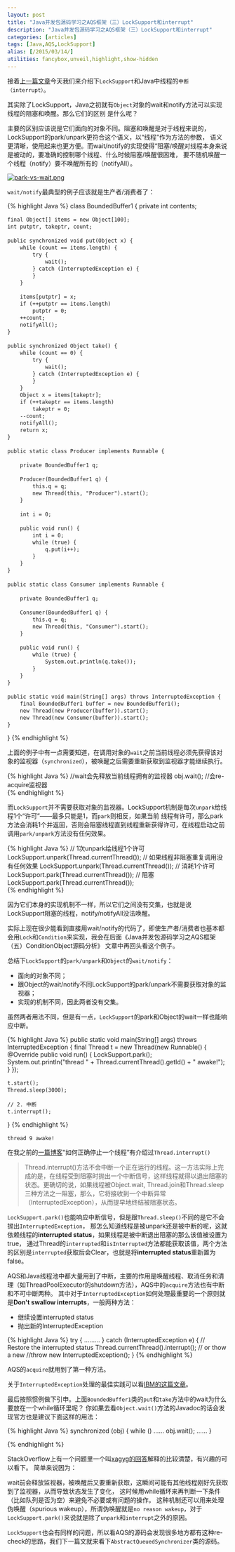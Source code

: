```yaml
---
layout: post
title: "Java并发包源码学习之AQS框架（三）LockSupport和interrupt"
description: "Java并发包源码学习之AQS框架（三）LockSupport和interrupt"
categories: [articles]
tags: [Java,AQS,LockSupport]
alias: [/2015/03/14/]
utilities: fancybox,unveil,highlight,show-hidden
---
```


接着[上一篇文章][1]今天我们来介绍下`LockSupport`和Java中线程的`中断（interrupt）`。

其实除了LockSupport，Java之初就有`Object`对象的wait和notify方法可以实现线程的阻塞和唤醒。那么它们的区别
是什么呢？

主要的区别应该说是它们面向的对象不同。阻塞和唤醒是对于线程来说的，LockSupport的park/unpark更符合这个语义，以“线程”作为方法的参数，
语义更清晰，使用起来也更方便。而wait/notify的实现使得“阻塞/唤醒对线程本身来说是被动的，要准确的控制哪个线程、什么时候阻塞/唤醒很困难，
要不随机唤醒一个线程（notify）要不唤醒所有的（notifyAll）。


<a class="post-image" href="/assets/images/posts/park-vs-wait.png">
<img itemprop="image" data-src="/assets/images/posts/park-vs-wait.png" src="/assets/js/unveil/loader.gif" alt="park-vs-wait.png" />
</a>


`wait/notify`最典型的例子应该就是生产者/消费者了：

{% highlight Java %}
class BoundedBuffer1 {
    private int contents;

    final Object[] items = new Object[100];
    int putptr, takeptr, count;

    public synchronized void put(Object x) {
        while (count == items.length) {
            try {
                wait();
            } catch (InterruptedException e) {
            }
        }

        items[putptr] = x;
        if (++putptr == items.length)
            putptr = 0;
        ++count;
        notifyAll();
    }

    public synchronized Object take() {
        while (count == 0) {
            try {
                wait();
            } catch (InterruptedException e) {
            }
        }
        Object x = items[takeptr];
        if (++takeptr == items.length)
            takeptr = 0;
        --count;
        notifyAll();
        return x;
    }

    public static class Producer implements Runnable {

        private BoundedBuffer1 q;

        Producer(BoundedBuffer1 q) {
            this.q = q;
            new Thread(this, "Producer").start();
        }

        int i = 0;

        public void run() {
            int i = 0;
            while (true) {
                q.put(i++);
            }
        }
    }

    public static class Consumer implements Runnable {

        private BoundedBuffer1 q;

        Consumer(BoundedBuffer1 q) {
            this.q = q;
            new Thread(this, "Consumer").start();
        }

        public void run() {
            while (true) {
                System.out.println(q.take());
            }
        }
    }

    public static void main(String[] args) throws InterruptedException {
        final BoundedBuffer1 buffer = new BoundedBuffer1();
        new Thread(new Producer(buffer)).start();
        new Thread(new Consumer(buffer)).start();
    }
} 
{% endhighlight %}

上面的例子中有一点需要知道，在调用对象的`wait`之前当前线程必须先获得该对象的监视器（`synchronized`），被唤醒之后需要重新获取到监视器才能继续执行。

{% highlight Java %}
//wait会先释放当前线程拥有的监视器
obj.wait();
//会re-acquire监视器 	
{% endhighlight %}

而`LockSupport`并不需要获取对象的监视器。LockSupport机制是每次`unpark`给线程1个“许可”——最多只能是1，而`park`则相反，如果当前
线程有许可，那么park方法会消耗1个并返回，否则会阻塞线程直到线程重新获得许可，在线程启动之前调用`park/unpark`方法没有任何效果。

{% highlight Java %}
// 1次unpark给线程1个许可
LockSupport.unpark(Thread.currentThread());
// 如果线程非阻塞重复调用没有任何效果
LockSupport.unpark(Thread.currentThread());
// 消耗1个许可
LockSupport.park(Thread.currentThread());
// 阻塞
LockSupport.park(Thread.currentThread()); 	
{% endhighlight %}

因为它们本身的实现机制不一样，所以它们之间没有交集，也就是说LockSupport阻塞的线程，notify/notifyAll没法唤醒。


实际上现在很少能看到直接用wait/notify的代码了，即使生产者/消费者也基本都会用`Lock`和`Condition`来实现，我会在后面《Java并发包源码学习之AQS框架（五）ConditionObject源码分析》
文章中再回头看这个例子。

总结下`LockSupport`的`park/unpark`和`Object`的`wait/notify`：

- 面向的对象不同；
- 跟Object的wait/notify不同LockSupport的park/unpark不需要获取对象的监视器；
- 实现的机制不同，因此两者没有交集。


虽然两者用法不同，但是有一点，`LockSupport`的park和Object的wait一样也能响应中断。

{% highlight Java %}
public static void main(String[] args) throws InterruptedException {
    final Thread t = new Thread(new Runnable() {
        @Override
        public void run() {
            LockSupport.park();
            System.out.println("thread " + Thread.currentThread().getId() + " awake!");
        }
    });

    t.start();
    Thread.sleep(3000);

    // 2. 中断
    t.interrupt();
} 
{% endhighlight %}

	thread 9 awake!

在我之前的[一篇博客][2]“如何正确停止一个线程”有介绍过`Thread.interrupt()`

> Thread.interrupt()方法不会中断一个正在运行的线程。这一方法实际上完成的是，在线程受到阻塞时抛出一个中断信号，这样线程就得以退出阻塞的状态。更确切的说，如果线程被Object.wait, Thread.join和Thread.sleep三种方法之一阻塞，那么，它将接收到一个中断异常（InterruptedException），从而提早地终结被阻塞状态。


`LockSupport.park()`也能响应中断信号，但是跟`Thread.sleep()`不同的是它不会抛出`InterruptedException`，
那怎么知道线程是被unpark还是被中断的呢，这就依赖线程的**interrupted status**，如果线程是被中断退出阻塞的那么该值被设置为true，
通过Thread的`interrupted`和`isInterrupted`方法都能获取该值，两个方法的区别是`interrupted`获取后会Clear，也就是将**interrupted status**重新置为false。

AQS和Java线程池中都大量用到了中断，主要的作用是唤醒线程、取消任务和清理（如ThreadPoolExecutor的shutdown方法），AQS中的`acquire`方法也有中断和不可中断两种。
其中对于`InterruptedException`如何处理最重要的一个原则就是**Don't swallow interrupts**，一般两种方法：

- 继续设置interrupted status
- 抛出新的InterruptedException

{% highlight Java %}
try {
    ………
} catch (InterruptedException e) {
    // Restore the interrupted status
    Thread.currentThread().interrupt();
    // or thow a new
    //throw new InterruptedException();
} 
{% endhighlight %}

AQS的`acquire`就用到了第一种方法。

关于`InterruptedException`处理的最佳实践可以看[IBM的这篇文章][3]。



最后按照惯例做下引申。上面`BoundedBuffer1`类的`put`和`take`方法中的wait为什么要放在一个while循环里呢？
你如果去看`Object.wait()`方法的Javadoc的话会发现官方也是建议下面这样的用法：

{% highlight Java %}
synchronized (obj) {
    while (<condition does not hold>)
        ……
        obj.wait();
	……
}
 
{% endhighlight %}


StackOverflow上有一个问题里一个叫[xagyg的回答][4]解释的比较清楚，有兴趣的可以看下。
简单来说因为：

wait前会释放监视器，被唤醒后又要重新获取，这瞬间可能有其他线程刚好先获取到了监视器，从而导致状态发生了变化，
这时候用while循环来再判断一下条件（比如队列是否为空）来避免不必要或有问题的操作。
这种机制还可以用来处理伪唤醒（spurious wakeup），所谓伪唤醒就是`no reason wakeup`，对于`LockSupport.park()`来说就是除了`unpark`和`interrupt`之外的原因。


`LockSupport`也会有同样的问题，所以看AQS的源码会发现很多地方都有这种re-check的思路，我们下一篇文就来看下`AbstractQueuedSynchronizer`类的源码。





[1]: http://jindong.io/2015/03/11/java-concurrent-package-aqs-clh-and-spin-lock/
[2]: http://www.cnblogs.com/zhanjindong/p/3515234.html
[3]: http://www.ibm.com/developerworks/java/library/j-jtp05236/index.html
[4]: http://stackoverflow.com/questions/37026/java-notify-vs-notifyall-all-over-again


